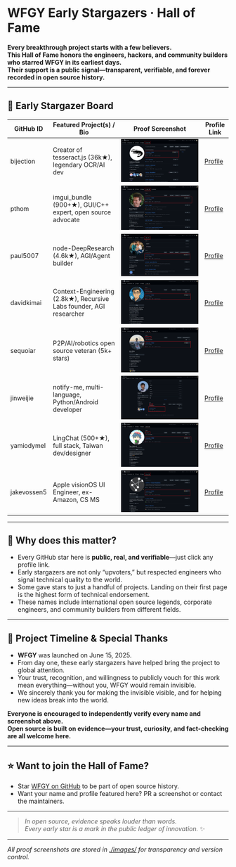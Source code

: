 # WFGY Early Stargazers · Hall of Fame

**Every breakthrough project starts with a few believers.  
This Hall of Fame honors the engineers, hackers, and community builders who starred WFGY in its earliest days.  
Their support is a public signal—transparent, verifiable, and forever recorded in open source history.**

---

## 🚀 Early Stargazer Board

| GitHub ID      | Featured Project(s) / Bio          | Proof Screenshot                             | Profile Link                                           |
|----------------|------------------------------------|----------------------------------------------|--------------------------------------------------------|
| bijection      | Creator of tesseract.js (36k★), legendary OCR/AI dev | ![](./images/bijection_star.png)             | [Profile](https://github.com/bijection?tab=stars)      |
| pthom          | imgui_bundle (900+★), GUI/C++ expert, open source advocate | ![](./images/pthom_star.png)                 | [Profile](https://github.com/pthom?tab=stars)          |
| paul5007       | node-DeepResearch (4.6k★), AGI/Agent builder        | ![](./images/paul5007_star.png)              | [Profile](https://github.com/paul5007?tab=stars)       |
| davidkimai     | Context-Engineering (2.8k★), Recursive Labs founder, AGI researcher | ![](./images/davidkimai_star.png)            | [Profile](https://github.com/davidkimai?tab=stars)     |
| sequoiar       | P2P/AI/robotics open source veteran (5k+ stars)     | ![](./images/sequoiar_star.png)              | [Profile](https://github.com/sequoiar?tab=stars)       |
| jinweijie      | notify-me, multi-language, Python/Android developer | ![](./images/jinweijie_star.png)             | [Profile](https://github.com/jinweijie?tab=stars)      |
| yamiodymel     | LingChat (500+★), full stack, Taiwan dev/designer   | ![](./images/yamiodymel_star.png)            | [Profile](https://github.com/YamiOdymel?tab=stars)     |
| jakevossen5    | Apple visionOS UI Engineer, ex-Amazon, CS MS       | ![](./images/jakevossen5_star.png)           | [Profile](https://github.com/jakevossen5?tab=stars)    |

---

## 👑 Why does this matter?

- Every GitHub star here is **public, real, and verifiable**—just click any profile link.
- Early stargazers are not only “upvoters,” but respected engineers who signal technical quality to the world.
- Some gave stars to just a handful of projects. Landing on their first page is the highest form of technical endorsement.
- These names include international open source legends, corporate engineers, and community builders from different fields.

---

## 🙏 Project Timeline & Special Thanks

- **WFGY** was launched on June 15, 2025.
- From day one, these early stargazers have helped bring the project to global attention.
- Your trust, recognition, and willingness to publicly vouch for this work mean everything—without you, WFGY would remain invisible.
- We sincerely thank you for making the invisible visible, and for helping new ideas break into the world.

**Everyone is encouraged to independently verify every name and screenshot above.  
Open source is built on evidence—your trust, curiosity, and fact-checking are all welcome here.**

---

## ⭐ Want to join the Hall of Fame?

- Star [WFGY on GitHub](https://github.com/onestardao/WFGY) to be part of open source history.
- Want your name and profile featured here? PR a screenshot or contact the maintainers.

---

> *In open source, evidence speaks louder than words.  
> Every early star is a mark in the public ledger of innovation.* ✨

---

_All proof screenshots are stored in [./images/](./images/) for transparency and version control._
